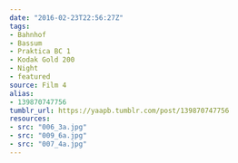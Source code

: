 ```yaml
---
date: "2016-02-23T22:56:27Z"
tags:
- Bahnhof
- Bassum
- Praktica BC 1
- Kodak Gold 200
- Night
- featured
source: Film 4
alias:
- 139870747756
tumblr_url: https://yaapb.tumblr.com/post/139870747756
resources:
- src: "006_3a.jpg"
- src: "009_6a.jpg"
- src: "007_4a.jpg"
---
```

